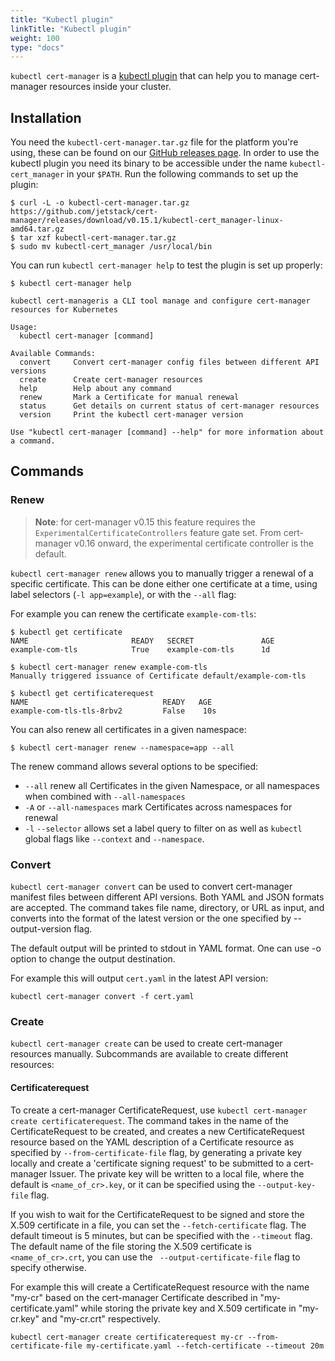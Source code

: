 ```yaml
---
title: "Kubectl plugin"
linkTitle: "Kubectl plugin"
weight: 100
type: "docs"
---
```


`kubectl cert-manager` is a [kubectl plugin](https://kubernetes.io/docs/tasks/extend-kubectl/kubectl-plugins/) that can help you to manage cert-manager resources inside your cluster.

## Installation
You need the `kubectl-cert-manager.tar.gz` file for the platform you're using, these can be found on our [GitHub releases page](https://github.com/jetstack/cert-manager/releases).
In order to use the kubectl plugin you need its binary to be accessible under the name `kubectl-cert_manager` in your `$PATH`.
Run the following commands to set up the plugin:
```console
$ curl -L -o kubectl-cert-manager.tar.gz https://github.com/jetstack/cert-manager/releases/download/v0.15.1/kubectl-cert_manager-linux-amd64.tar.gz
$ tar xzf kubectl-cert-manager.tar.gz
$ sudo mv kubectl-cert_manager /usr/local/bin
```

You can run `kubectl cert-manager help` to test the plugin is set up properly:
```console
$ kubectl cert-manager help

kubectl cert-manageris a CLI tool manage and configure cert-manager resources for Kubernetes

Usage:
  kubectl cert-manager [command]

Available Commands:
  convert     Convert cert-manager config files between different API versions
  create      Create cert-manager resources
  help        Help about any command
  renew       Mark a Certificate for manual renewal
  status      Get details on current status of cert-manager resources
  version     Print the kubectl cert-manager version

Use "kubectl cert-manager [command] --help" for more information about a command.
```

## Commands

### Renew
> **Note**: for cert-manager v0.15 this feature requires the `ExperimentalCertificateControllers` feature gate set.
> From cert-manager v0.16 onward, the experimental certificate controller is the default.

`kubectl cert-manager renew` allows you to manually trigger a renewal of a specific certificate. 
This can be done either one certificate at a time, using label selectors (`-l app=example`), or with the `--all` flag:

For example you can renew the certificate `example-com-tls`:
```console
$ kubectl get certificate
NAME                       READY   SECRET               AGE
example-com-tls            True    example-com-tls      1d

$ kubectl cert-manager renew example-com-tls
Manually triggered issuance of Certificate default/example-com-tls

$ kubectl get certificaterequest
NAME                              READY   AGE
example-com-tls-tls-8rbv2         False    10s
```

You can also renew all certificates in a given namespace:
```console
$ kubectl cert-manager renew --namespace=app --all
```

The renew command allows several options to be specified:
* `--all` renew all Certificates in the given Namespace, or all namespaces when combined with `--all-namespaces`
* `-A` or  `--all-namespaces` mark Certificates across namespaces for renewal
* `-l` `--selector` allows set a label query to filter on
as well as `kubectl` global flags like `--context` and `--namespace`.

### Convert
`kubectl cert-manager convert` can be used to convert cert-manager manifest files between different API versions. Both YAML and JSON formats are accepted.
The command takes file name, directory, or URL as input, and converts into the
format of the latest version or the one specified by --output-version flag. 

The default output will be printed to stdout in YAML format. One can use -o option to change the output destination.

For example this will output `cert.yaml` in the latest API version:
```console
kubectl cert-manager convert -f cert.yaml
```

### Create
`kubectl cert-manager create` can be used to create cert-manager resources manually. Subcommands are available
to create different resources:
#### Certificaterequest
To create a cert-manager CertificateRequest, use `kubectl cert-manager create certificaterequest`. The command takes in the name of the CertificateRequest to be created, 
and creates a new CertificateRequest resource based on the YAML description of a Certificate resource as specified by `--from-certificate-file` flag, by generating a private key locally and create a 'certificate signing request' 
to be submitted to a cert-manager Issuer. The private key will be written to a local file, where the default is `<name_of_cr>.key`, or it can be specified using the `--output-key-file` flag.

If you wish to wait for the CertificateRequest to be signed and store the X.509 certificate in a file, you can set
the `--fetch-certificate` flag. The default timeout is 5 minutes, but can be specified with the `--timeout` flag. The default name of the file storing the X.509 certificate
is `<name_of_cr>.crt`, you can use the ` --output-certificate-file` flag to specify otherwise.

For example this will create a CertificateRequest resource with the name "my-cr" based on the cert-manager Certificate described in "my-certificate.yaml" while storing the
private key and X.509 certificate in "my-cr.key" and "my-cr.crt" respectively.
```console
kubectl cert-manager create certificaterequest my-cr --from-certificate-file my-certificate.yaml --fetch-certificate --timeout 20m
```